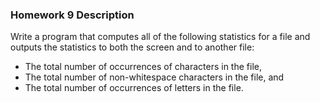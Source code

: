 ### Homework 9 Description

Write a program that computes all of the following statistics for a file and outputs the statistics to both the screen and to another file:

- The total number of occurrences of characters in the file,
- The total number of non-whitespace characters in the file, and
- The total number of occurrences of letters in the file.

